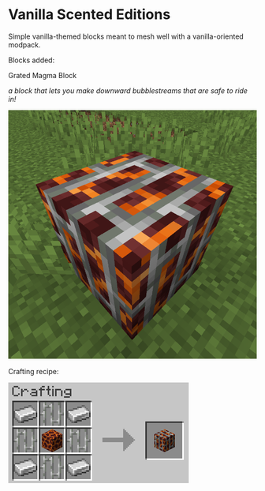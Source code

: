 # Vanilla Scented Editions

Simple vanilla-themed blocks meant to mesh well with a vanilla-oriented modpack.

Blocks added:

Grated Magma Block

_a block that lets you make downward bubblestreams that are safe to ride in!_


![](assets/900x900_grated_magma.png)

Crafting recipe:

![](assets/crafting_grated_magma.png)
